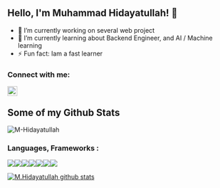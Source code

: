 ## Hello, I'm Muhammad Hidayatullah! 👋

- 🔭 I’m currently working on several web project
- 🌱 I’m currently learning about Backend Engineer, and AI / Machine learning
- ⚡ Fun fact: Iam a fast learner

### Connect with me:

[<img align="left" alt="nicosiput | Instagram" width="22px" src="https://cdnlogo.com/logos/i/32/instagram-icon.svg" />][instagram]

<br />

## Some of my Github Stats
<p align=left> <img src=https://komarev.com/ghpvc/?username=M-Hidayatullah alt=M-Hidayatullah /> </p>

### Languages, Frameworks :
<img src="https://img.shields.io/badge/laravel-cc0000?style=for-the-badge&logo=laravel&logoColor=white"/><img src="https://img.shields.io/badge/Java-ED8B00?style=for-the-badge&logo=java&logoColor=white"/><img src="https://img.shields.io/badge/PHP-3776AB?style=for-the-badge&logo=php&logoColor=white"/><img src="https://img.shields.io/badge/JavaScript-323330?style=for-the-badge&logo=javascript&logoColor=F7DF1E"/><img src="https://img.shields.io/badge/Vue-0175C2?style=for-the-badge&logo=vue&logoColor=white"/><img src="https://img.shields.io/badge/git-cc0000?style=for-the-badge&logo=git&logoColor=white"/><img src="https://img.shields.io/badge/react-0175C2?style=for-the-badge&logo=react&logoColor=white"/>



[![M.Hidayatullah github stats](https://github-readme-stats.vercel.app/api?username=M-Hidayatullah&show_icons=true&theme=blueberry)](https://github.com/anuraghazra/github-readme-stats)

[instagram]: https://instagram.com/dayattdev



